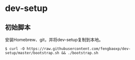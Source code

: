 dev-setup
============

## 初始脚本
安装Homebrew、git，并将dev-setup复制到本地。
````
$ curl -O https://raw.githubusercontent.com/fengbaoxp/dev-setup/master/bootstrap.sh && ./bootstrap.sh
````
